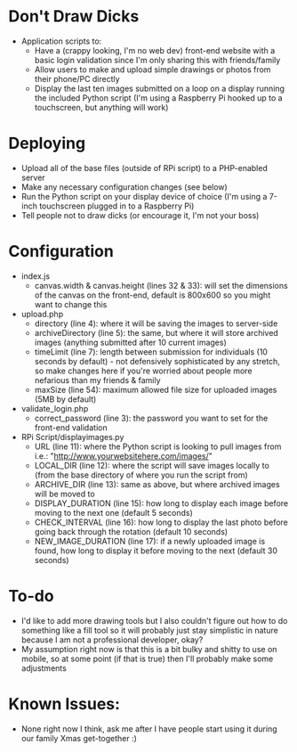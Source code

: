 # Don't Draw Dicks
- Application scripts to:
  - Have a (crappy looking, I'm no web dev) front-end website with a basic login validation since I'm only sharing this with friends/family
  - Allow users to make and upload simple drawings or photos from their phone/PC directly
  - Display the last ten images submitted on a loop on a display running the included Python script (I'm using a Raspberry Pi hooked up to a touchscreen, but anything will work)

# Deploying
- Upload all of the base files (outside of RPi script) to a PHP-enabled server
- Make any necessary configuration changes (see below)
- Run the Python script on your display device of choice (I'm using a 7-inch touchscreen plugged in to a Raspberry Pi)
- Tell people not to draw dicks (or encourage it, I'm not your boss)

# Configuration
- index.js
  - canvas.width & canvas.height (lines 32 & 33): will set the dimensions of the canvas on the front-end, default is 800x600 so you might want to change this
- upload.php
  - directory (line 4): where it will be saving the images to server-side
  - archiveDirectory (line 5): the same, but where it will store archived images (anything submitted after 10 current images)
  - timeLimit (line 7): length between submission for individuals (10 seconds by default) - not defensively sophisticated by any stretch, so make changes here if you're worried about people more nefarious than my friends & family
  - maxSize (line 54): maximum allowed file size for uploaded images (5MB by default)
- validate_login.php
  - correct_password (line 3): the password you want to set for the front-end validation
- RPi Script/displayimages.py
  - URL (line 11): where the Python script is looking to pull images from i.e.: "http://www.yourwebsitehere.com/images/"
  - LOCAL_DIR (line 12): where the script will save images locally to (from the base directory of where you run the script from)
  - ARCHIVE_DIR (line 13): same as above, but where archived images will be moved to
  - DISPLAY_DURATION (line 15): how long to display each image before moving to the next one (default 5 seconds)
  - CHECK_INTERVAL (line 16): how long to display the last photo before going back through the rotation (default 10 seconds)
  - NEW_IMAGE_DURATION (line 17): if a newly uploaded image is found, how long to display it before moving to the next (default 30 seconds)

# To-do
- I'd like to add more drawing tools but I also couldn't figure out how to do something like a fill tool so it will probably just stay simplistic in nature because I am not a professional developer, okay?
- My assumption right now is that this is a bit bulky and shitty to use on mobile, so at some point (if that is true) then I'll probably make some adjustments

# Known Issues:
- None right now I think, ask me after I have people start using it during our family Xmas get-together :)

